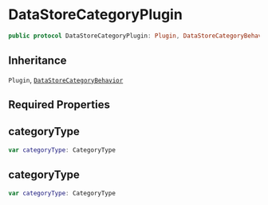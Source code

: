 # DataStoreCategoryPlugin

``` swift
public protocol DataStoreCategoryPlugin: Plugin, DataStoreCategoryBehavior
```

## Inheritance

`Plugin`, [`DataStoreCategoryBehavior`](DataStoreCategoryBehavior)

## Required Properties

## categoryType

``` swift
var categoryType: CategoryType
```

## categoryType

``` swift
var categoryType: CategoryType
```
